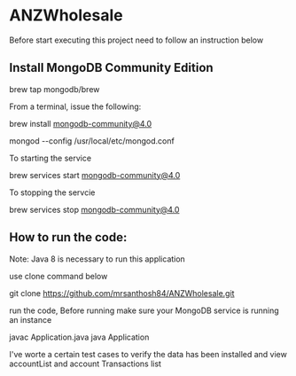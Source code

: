 # ANZWholesale

Before start executing this project need to follow an instruction below

Install MongoDB Community Edition
------------------------------------

brew tap mongodb/brew

From a terminal, issue the following:

brew install mongodb-community@4.0

mongod --config /usr/local/etc/mongod.conf

To starting the service

brew services start mongodb-community@4.0

To stopping the servcie

brew services stop mongodb-community@4.0

How to run the code:
-----------------------
Note: Java 8 is necessary to run this application

use clone command below

git clone https://github.com/mrsanthosh84/ANZWholesale.git 

run the code, Before running make sure your MongoDB service is running an instance

javac Application.java
java Application

I've worte a certain test cases to verify the data has been installed and view accountList and account Transactions list

